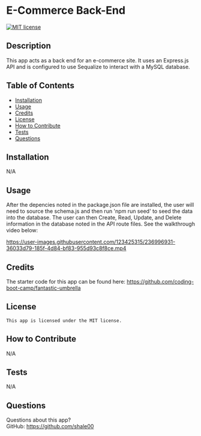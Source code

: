 # E-Commerce Back-End

  [![MIT license](https://img.shields.io/badge/License-MIT-blue.svg)](https://lbesson.mit-license.org/)

  ## Description
  This app acts as a back end for an e-commerce site. It uses an Express.js API and is configured to use Sequalize to interact with a MySQL database.

  ## Table of Contents
  * [Installation](#installation)
  * [Usage](#usage)
  * [Credits](#credits)
  * [License](#license)
  * [How to Contribute](#how-to-contribute)
  * [Tests](#tests)
  * [Questions](#questions)
  
  ## Installation
  N/A

  ## Usage
  After the depencies noted in the package.json file are installed, the user will need to source the schema.js and then run 'npm run seed' to seed the data into the database. The user can then Create, Read, Update, and Delete information in the database noted in the API route files. See the walkthrough video below:


https://user-images.githubusercontent.com/123425315/236996931-36033d79-185f-4d84-bf83-955d93c8f8ce.mp4


  ## Credits
  The starter code for this app can be found here: https://github.com/coding-boot-camp/fantastic-umbrella

  ## License
    This app is licensed under the MIT license.

  ## How to Contribute
  N/A

  ## Tests
  N/A

  ## Questions
  Questions about this app?  
  GitHub: https://github.com/shale00  
